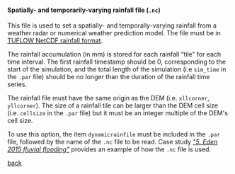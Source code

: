 #### Spatially- and temporarily-varying rainfall file (`.nc`)

This file is used to set a spatially- and temporally-varying rainfall from a weather radar or numerical weather prediction model. The file must be in [TUFLOW NetCDF rainfall format](https://wiki.tuflow.com/index.php?title=TUFLOW_NetCDF_Rainfall_Format). 

The rainfall accumulation (in mm) is stored for each rainfall “tile” for each time interval. The first rainfall timestamp should be 0, corresponding to the start of the simulation, and the total length of the simulation (i.e `sim_time` in the `.par` file) should be no longer than the duration of the rainfall time series.

The rainfall file must have the same origin as the DEM (i.e. `xllcorner`, `yllcorner`). The size of a rainfall tile can be larger than the DEM cell size (i.e. `cellsize` in the `.par` file) but it must be an integer multiple of the DEM's cell size.

To use this option, the item `dynamicrainfile` must be included in the `.par` file, followed by the name of the `.nc` file to be read. Case study [_"5. Eden 2015 fluvial flooding"_](/Desmond_Eden2015.md) provides an example of how the `.nc` file is used.

[back](/Merewether1.md)
